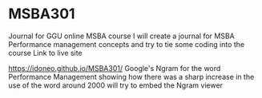 # MSBA301
Journal for GGU online MSBA course
I will create a journal for MSBA Performance management concepts and try to tie some coding into the course
Link to live site

https://idoneo.github.io/MSBA301/
Google's Ngram for the word Performance Management showing how there was a sharp increase in the use of the word around
2000
will try to embed the Ngram viewer


